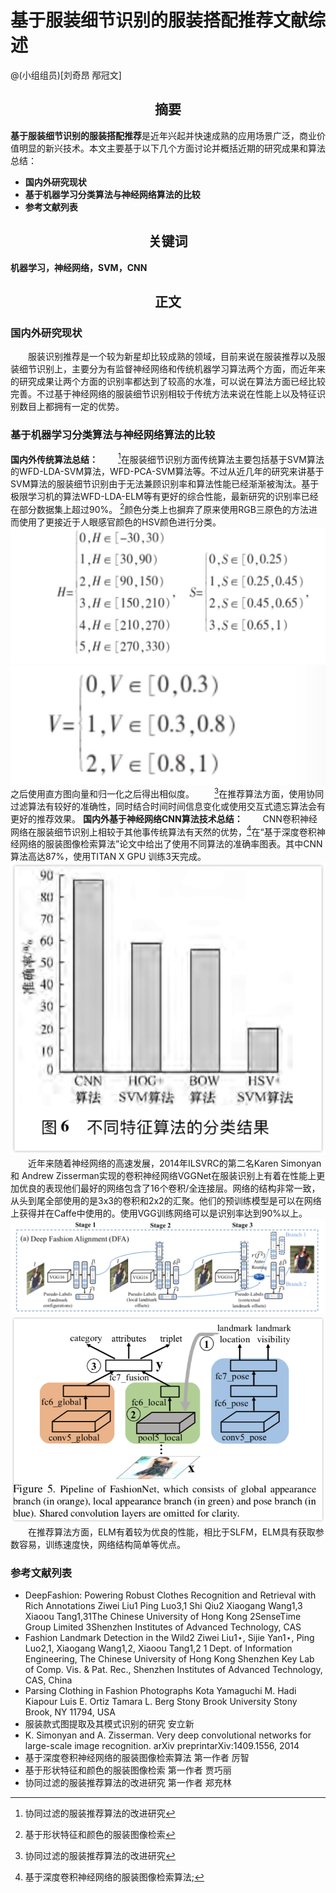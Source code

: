 # 基于服装细节识别的服装搭配推荐文献综述
@(小组组员)[刘奇昂 邴冠文]

## <center>摘要</center>
**基于服装细节识别的服装搭配推荐**是近年兴起并快速成熟的应用场景广泛，商业价值明显的新兴技术。本文主要基于以下几个方面讨论并概括近期的研究成果和算法总结：

- **国内外研究现状**
- **基于机器学习分类算法与神经网络算法的比较**
- **参考文献列表**
## <center>关键词</center>
**机器学习，神经网络，SVM，CNN**

## <center>正文</center>
### 国内外研究现状
&emsp;&emsp;服装识别推荐是一个较为新星却比较成熟的领域，目前来说在服装推荐以及服装细节识别上，主要分为有监督神经网络和传统机器学习算法两个方面，而近年来的研究成果让两个方面的识别率都达到了较高的水准，可以说在算法方面已经比较完善。不过基于神经网络的服装细节识别相较于传统方法来说在性能上以及特征识别数目上都拥有一定的优势。

### 基于机器学习分类算法与神经网络算法的比较
**国内外传统算法总结：**
&emsp;&emsp;[^1]在服装细节识别方面传统算法主要包括基于SVM算法的WFD-LDA-SVM算法，WFD-PCA-SVM算法等。不过从近几年的研究来讲基于SVM算法的服装细节识别由于无法兼顾识别率和算法性能已经渐渐被淘汰。基于极限学习机的算法WFD-LDA-ELM等有更好的综合性能，最新研究的识别率已经在部分数据集上超过90%。
[^4]颜色分类上也摒弃了原来使用RGB三原色的方法进而使用了更接近于人眼感官颜色的HSV颜色进行分类。
![Alt text](./WechatIMG87.jpeg)
![Alt text](./WechatIMG88.jpeg)
之后使用直方图向量和归一化之后得出相似度。
&emsp;&emsp;[^2]在推荐算法方面，使用协同过滤算法有较好的准确性，同时结合时间时间信息变化或使用交互式遗忘算法会有更好的推荐效果。
**国内外基于神经网络CNN算法技术总结：**
&emsp;&emsp;CNN卷积神经网络在服装细节识别上相较于其他事传统算法有天然的优势，[^3]在“基于深度卷积神经网络的服装图像检索算法”论文中给出了使用不同算法的准确率图表。其中CNN算法高达87%，使用TITAN X GPU 训练3天完成。
![Alt text](./1531058920974.png)
&emsp;&emsp;近年来随着神经网络的高速发展，2014年ILSVRC的第二名Karen Simonyan和 Andrew Zisserman实现的卷积神经网络VGGNet在服装识别上有着在性能上更加优良的表现他们最好的网络包含了16个卷积/全连接层。网络的结构非常一致，从头到尾全部使用的是3x3的卷积和2x2的汇聚。他们的预训练模型是可以在网络上获得并在Caffe中使用的。使用VGG训练网络可以是识别率达到90%以上。
![Alt text](./1531059133532.png)
![Alt text](./1531059286834.png)
&emsp;&emsp;在推荐算法方面，ELM有着较为优良的性能，相比于SLFM，ELM具有获取参数容易，训练速度快，网络结构简单等优点。
### 参考文献列表
- DeepFashion: Powering Robust Clothes Recognition and Retrieval with Rich Annotations Ziwei Liu1 Ping Luo3,1 Shi Qiu2 Xiaogang Wang1,3 Xiaoou Tang1,31The Chinese University of Hong Kong 2SenseTime Group Limited 3Shenzhen Institutes of Advanced Technology, CAS 
- Fashion Landmark Detection in the Wild2 Ziwei Liu1⋆, Sijie Yan1⋆, Ping Luo2,1, Xiaogang Wang1,2, Xiaoou Tang1,2 1 Dept. of Information Engineering, The Chinese University of 	Hong Kong Shenzhen Key Lab of Comp. Vis. & Pat. Rec., Shenzhen Institutes of Advanced Technology, CAS, China 
- Parsing Clothing in Fashion Photographs Kota Yamaguchi M. Hadi Kiapour Luis E. Ortiz Tamara L. Berg Stony Brook University Stony Brook, NY 11794, USA
- 服装款式图提取及其模式识别的研究 安立新
- K. Simonyan and A. Zisserman. Very deep convolutional networks for large-scale image recognition. arXiv preprintarXiv:1409.1556, 2014
- 基于深度卷积神经网络的服装图像检索算法 第一作者 厉智
- 基于形状特征和颜色的服装图像检索 第一作者 贾巧丽
- 协同过滤的服装推荐算法的改进研究 第一作者 郑充林 

[^1]: 协同过滤的服装推荐算法的改进研究

[^2]: 协同过滤的服装推荐算法的改进研究

[^3]: 基于深度卷积神经网络的服装图像检索算法;

[^4]:基于形状特征和颜色的服装图像检索














